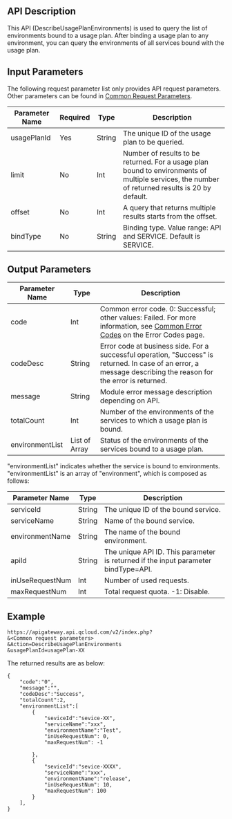 ## API Description
This API (DescribeUsagePlanEnvironments) is used to query the list of environments bound to a usage plan.
After binding a usage plan to any environment, you can query the environments of all services bound with the usage plan.

## Input Parameters

The following request parameter list only provides API request parameters. Other parameters can be found in [Common Request Parameters](/document/api/213/6976).

| Parameter Name | Required | Type | Description |
| ----------- | ---- | ------ | ------------------------------- |
| usagePlanId | Yes | String | The unique ID of the usage plan to be queried. |
| limit | No | Int | Number of results to be returned. For a usage plan bound to environments of multiple services, the number of returned results is 20 by default. |
| offset | No | Int | A query that returns multiple results starts from the offset. |
| bindType | No | String | Binding type. Value range: API and SERVICE. Default is SERVICE. |

## Output Parameters

| Parameter Name | Type | Description |
| --------------- | ------------- | ---------------------------------------- |
| code | Int | Common error code. 0: Successful; other values: Failed. For more information, see <a href="https://intl.cloud.tencent.com/document/product/377/8946" title="Common Error Codes">Common Error Codes</a> on the Error Codes page. |
| codeDesc | String | Error code at business side. For a successful operation, "Success" is returned. In case of an error, a message describing the reason for the error is returned. |
| message | String | Module error message description depending on API. |
| totalCount | Int | Number of the environments of the services to which a usage plan is bound. |
| environmentList | List of Array | Status of the environments of the services bound to a usage plan. |

"environmentList" indicates whether the service is bound to environments. "environmentList" is an array of "environment", which is composed as follows:

| Parameter Name | Type | Description |
| --------------- | ------ | --------- |
| serviceId | String | The unique ID of the bound service. |
| serviceName | String | Name of the bound service.
| environmentName | String | The name of the bound environment.
| apiId | String | The unique API ID. This parameter is returned if the input parameter bindType=API. |
| inUseRequestNum | Int | Number of used requests. |
| maxRequestNum | Int | Total request quota. -1: Disable. |


## Example 

```
https://apigateway.api.qcloud.com/v2/index.php?
&<Common request parameters>
&Action=DescribeUsagePlanEnvironments
&usagePlanId=usagePlan-XX
```

The returned results are as below:

```
{
    "code":"0",
    "message":"",
    "codeDesc":"Success",      
	"totalCount":2,
	"environmentList":[
		{
			"seviceId":"sevice-XX",
			"serviceName":"xxx",
			"environmentName":"Test",
			"inUseRequestNum": 0,
			"maxRequestNum": -1
			
		},
		{
			"seviceId":"sevice-XXXX",
			"serviceName":"xxx",
			"environmentName":"release",
			"inUseRequestNum": 10,
			"maxRequestNum": 100
		}	
	],
}
```





